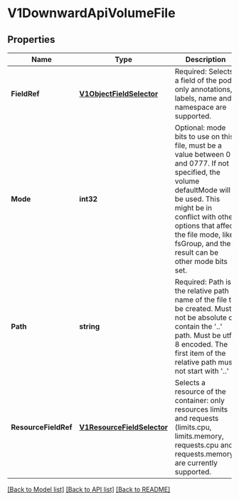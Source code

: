 # V1DownwardApiVolumeFile

## Properties
Name | Type | Description | Notes
------------ | ------------- | ------------- | -------------
**FieldRef** | [**V1ObjectFieldSelector**](v1.ObjectFieldSelector.md) | Required: Selects a field of the pod: only annotations, labels, name and namespace are supported. | [optional] [default to null]
**Mode** | **int32** | Optional: mode bits to use on this file, must be a value between 0 and 0777. If not specified, the volume defaultMode will be used. This might be in conflict with other options that affect the file mode, like fsGroup, and the result can be other mode bits set. | [optional] [default to null]
**Path** | **string** | Required: Path is  the relative path name of the file to be created. Must not be absolute or contain the &#39;..&#39; path. Must be utf-8 encoded. The first item of the relative path must not start with &#39;..&#39; | [default to null]
**ResourceFieldRef** | [**V1ResourceFieldSelector**](v1.ResourceFieldSelector.md) | Selects a resource of the container: only resources limits and requests (limits.cpu, limits.memory, requests.cpu and requests.memory) are currently supported. | [optional] [default to null]

[[Back to Model list]](../README.md#documentation-for-models) [[Back to API list]](../README.md#documentation-for-api-endpoints) [[Back to README]](../README.md)


